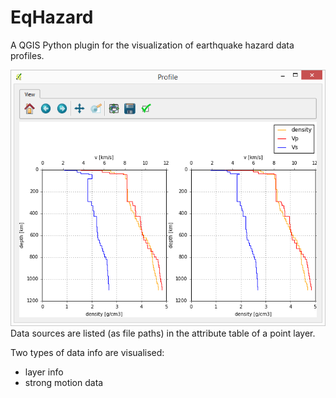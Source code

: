# EqHazard
A QGIS Python plugin for the visualization of earthquake hazard data profiles.

![Layer info plot](./help/ims/screenshot_layer_info.png)
Data sources are listed (as file paths) in the attribute table of a point layer.

Two types of data info are visualised: 
- layer info
- strong motion data
 


